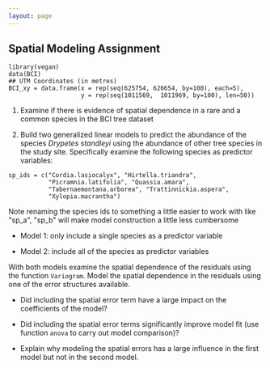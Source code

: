 ```yaml
---
layout: page
---
```


## Spatial Modeling Assignment

```{r eval=FALSE}
library(vegan)
data(BCI)
## UTM Coordinates (in metres)
BCI_xy = data.frame(x = rep(seq(625754, 626654, by=100), each=5), 
                    y = rep(seq(1011569,  1011969, by=100), len=50))
```

1) Examine if there is evidence of spatial dependence in a rare and a common
species in the BCI tree dataset


2) Build two generalized linear models to predict the abundance of the species
*Drypetes standleyi* using the abundance of other tree species in the study site.
Specifically examine the following species as predictor variables:

```{r eval=FALSE}
sp_ids = c("Cordia.lasiocalyx", "Hirtella.triandra",
           "Picramnia.latifolia", "Quassia.amara",
           "Tabernaemontana.arborea", "Trattinnickia.aspera", 
           "Xylopia.macrantha")
```
Note renaming the species ids to something a little easier to work with like
"sp_a", "sp_b" will make model construction a little less cumbersome

* Model 1: only include a single species as a predictor variable

* Model 2: include all of the species as predictor variables

With both models examine the spatial dependence of the residuals using the 
function `Variogram`. Model the spatial dependence in the residuals using one
of the error structures available. 

* Did including the spatial error term have a large impact on the coefficients
of the model?

* Did including the spatial error terms significantly improve model fit (use 
function `anova` to carry out model comparison)?

* Explain why modeling the spatial errors has a large influence in the first
model but not in the second model. 



